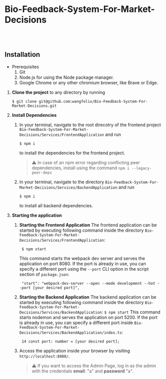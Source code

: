 # Bio-Feedback-System-For-Market-Decisions

<br></br>

## Installation

- Prerequisites
    1. Git
    2. Node.js for using the Node package manager.
    3. Google Chrome or any other chromium browser, like Brave or Edge.

1. **Clone the project** to any directory by running 
    ```
    $ git clone git@github.com:wangfelix/Bio-Feedback-System-For-Market-Decisions.git
    ```

2. **Install Dependencies**

    1. In your terminal, navigate to the root direcotry of the frontend project `Bio-Feedback-System-For-Market-Decisions/Services/FrontendApplication` and run
        ```
        $ npm i
        ```
        to install the dependencies for the frontend project.
       > ⚠️ In case of an npm error regarding conflicting peer dependencies, install using the command `npm i --legacy-peer-deps`

    3. In your terminal, navigate to the directory `Bio-Feedback-System-For-Market-Decisions/Services/BackendApplication` and run
        ```
        $ npm i
        ```
        to install all backend dependencies.


3. **Starting the application**

    1. **Starting the Frontend Application**
       The frontend application can be started by executing following command inside the directory `Bio-Feedback-System-For-Market-Decisions/Services/FrontendApplication`:
       ```
        $ npm start
       ```
       This command starts the webpack dev server and serves the application on port 8080.
       If the port is already in use, you can specify a different port using the `--port` CLI option in the script section of `package.json`:

       ```
        "start": "webpack-dev-server --open --mode development --hot --port [your desired port]",
       ```

      2. **Starting the Backend Application**
       The backend application can be started by executing following command inside the directory `Bio-Feedback-System-For-Market-Decisions/Services/BackendApplication`:
       ```
        $ npm start
       ```
       This command starts nodemon and serves the application on port 5200.
       If the port is already in use, you can specify a different port inside `Bio-Feedback-System-For-Market-Decisions/Services/BackendApplication/index.ts`:

         ```
          14 const port: number = [your desired port];
         ```
    
    4. Access the application inside your browser by visiting `http://localhost:8080/`.
       > :warning: If you want to access the Admin Page, log in as the admin with the credentials **email**: "a" and **password** "a".
